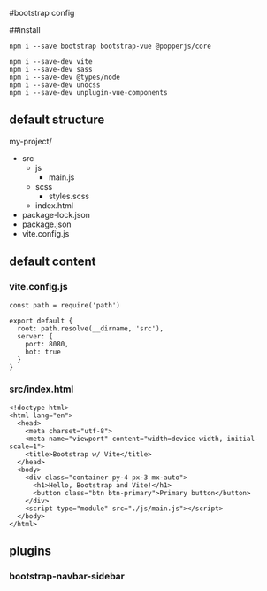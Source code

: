 #bootstrap config

##install
```
npm i --save bootstrap bootstrap-vue @popperjs/core

npm i --save-dev vite
npm i --save-dev sass
npm i --save-dev @types/node
npm i --save-dev unocss
npm i --save-dev unplugin-vue-components
```

## default structure
my-project/<br/>
- src
  - js
    - main.js
  - scss
    - styles.scss
  - index.html
- package-lock.json
- package.json
- vite.config.js

## default content

### vite.config.js
```
const path = require('path')

export default {
  root: path.resolve(__dirname, 'src'),
  server: {
    port: 8080,
    hot: true
  }
}
```

### src/index.html
```
<!doctype html>
<html lang="en">
  <head>
    <meta charset="utf-8">
    <meta name="viewport" content="width=device-width, initial-scale=1">
    <title>Bootstrap w/ Vite</title>
  </head>
  <body>
    <div class="container py-4 px-3 mx-auto">
      <h1>Hello, Bootstrap and Vite!</h1>
      <button class="btn btn-primary">Primary button</button>
    </div>
    <script type="module" src="./js/main.js"></script>
  </body>
</html>
```

## plugins

### bootstrap-navbar-sidebar